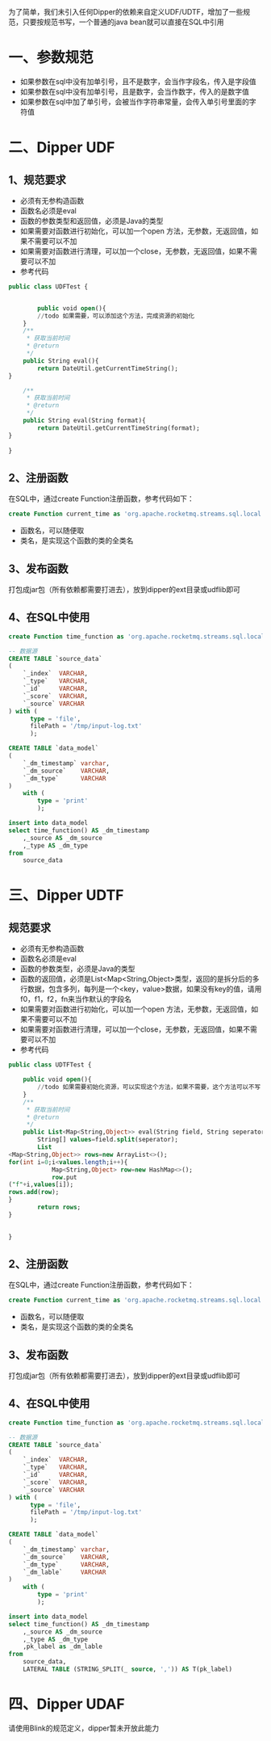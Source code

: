 为了简单，我们未引入任何Dipper的依赖来自定义UDF/UDTF，增加了一些规范，只要按规范书写，一个普通的java bean就可以直接在SQL中引用

# 一、参数规范

- 如果参数在sql中没有加单引号，且不是数字，会当作字段名，传入是字段值
- 如果参数在sql中没有加单引号，且是数字，会当作数字，传入的是数字值
- 如果参数在sql中加了单引号，会被当作字符串常量，会传入单引号里面的字符值

# 二、Dipper UDF

## 1、规范要求

- 必须有无参构造函数
- 函数名必须是eval
- 函数的参数类型和返回值，必须是Java的类型
- 如果需要对函数进行初始化，可以加一个open 方法，无参数，无返回值，如果不需要可以不加
- 如果需要对函数进行清理，可以加一个close，无参数，无返回值，如果不需要可以不加
- 参考代码

```sql
public class UDFTest {


		public void open(){
    	//todo 如果需要，可以添加这个方法，完成资源的初始化
    }
    /**
     * 获取当前时间
     * @return
     */
    public String eval(){
        return DateUtil.getCurrentTimeString();
}

    /**
     * 获取当前时间
     * @return
     */
    public String eval(String format){
        return DateUtil.getCurrentTimeString(format);
}
    
}
```

## 2、注册函数

在SQL中，通过create Function注册函数，参考代码如下：

```sql
create Function current_time as 'org.apache.rocketmq.streams.sql.local.runner.UDFTest'
```

- 函数名，可以随便取
- 类名，是实现这个函数的类的全类名

## 3、发布函数

打包成jar包（所有依赖都需要打进去），放到dipper的ext目录或udflib即可

## 4、在SQL中使用

```sql
create Function time_function as 'org.apache.rocketmq.streams.sql.local.runner.UDFTest'

-- 数据源
CREATE TABLE `source_data`
(
    `_index`  VARCHAR,
    `_type`   VARCHAR,
    `_id`     VARCHAR,
    `_score`  VARCHAR,
    `_source` VARCHAR
) with (
      type = 'file',
      filePath = '/tmp/input-log.txt'
      );

CREATE TABLE `data_model`
(
    `_dm_timestamp` varchar,
    `_dm_source`    VARCHAR,
    `_dm_type`      VARCHAR
)
    with (
        type = 'print'
        );

insert into data_model
select time_function() AS _dm_timestamp
    ,_source AS _dm_source
    ,_type AS _dm_type
from
    source_data

```



# 三、Dipper UDTF

## 规范要求

- 必须有无参构造函数
- 函数名必须是eval
- 函数的参数类型，必须是Java的类型
- 函数的返回值，必须是List<Map<String,Object>类型，返回的是拆分后的多行数据，包含多列，每列是一个<key，value>数据，如果没有key的值，请用f0，f1，f2，fn来当作默认的字段名
- 如果需要对函数进行初始化，可以加一个open 方法，无参数，无返回值，如果不需要可以不加
- 如果需要对函数进行清理，可以加一个close，无参数，无返回值，如果不需要可以不加
- 参考代码

```sql
public class UDTFTest {

    public void open(){
        //todo 如果需要初始化资源，可以实现这个方法，如果不需要，这个方法可以不写
    }
    /**
     * 获取当前时间
     * @return
     */
    public List<Map<String,Object>> eval(String field, String seperator){
        String[] values=field.split(seperator);
        List
<Map<String,Object>> rows=new ArrayList<>();
for(int i=0;i<values.length;i++){
            Map<String,Object> row=new HashMap<>();
            row.put
("f"+i,values[i]);
rows.add(row);
}
        return rows;
}
    

}

```

## 2、注册函数

在SQL中，通过create Function注册函数，参考代码如下：

```sql
create Function current_time as 'org.apache.rocketmq.streams.sql.local.runner.UDTFTest'
```

- 函数名，可以随便取
- 类名，是实现这个函数的类的全类名

## 3、发布函数

打包成jar包（所有依赖都需要打进去），放到dipper的ext目录或udflib即可

## 4、在SQL中使用

```sql
create Function time_function as 'org.apache.rocketmq.streams.sql.local.runner.UDTFTest'

-- 数据源
CREATE TABLE `source_data`
(
    `_index`  VARCHAR,
    `_type`   VARCHAR,
    `_id`     VARCHAR,
    `_score`  VARCHAR,
    `_source` VARCHAR
) with (
      type = 'file',
      filePath = '/tmp/input-log.txt'
      );

CREATE TABLE `data_model`
(
    `_dm_timestamp` varchar,
    `_dm_source`    VARCHAR,
    `_dm_type`      VARCHAR,
    `_dm_lable`     VARCHAR
)
    with (
        type = 'print'
        );

insert into data_model
select time_function() AS _dm_timestamp
    ,_source AS _dm_source
    ,_type AS _dm_type
    ,pk_label as _dm_lable
from
    source_data,
    LATERAL TABLE (STRING_SPLIT(_ source, ',')) AS T(pk_label)

```

# 四、Dipper UDAF

请使用Blink的规范定义，dipper暂未开放此能力
